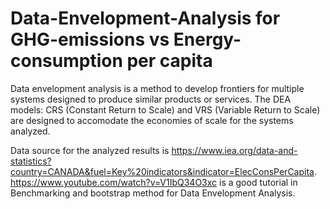 # Data-Envelopment-Analysis for GHG-emissions vs Energy-consumption per capita

Data envelopment analysis is a method to develop frontiers for multiple systems designed to produce similar products or services. The DEA models: CRS (Constant Return to Scale) and VRS (Variable Return to Scale) are designed to accomodate the economies of scale for the systems analyzed. 

Data source for the analyzed results is https://www.iea.org/data-and-statistics?country=CANADA&fuel=Key%20indicators&indicator=ElecConsPerCapita. 
https://www.youtube.com/watch?v=V1IbQ34O3xc is a good tutorial in Benchmarking and bootstrap method for Data Envelopment Analysis.
